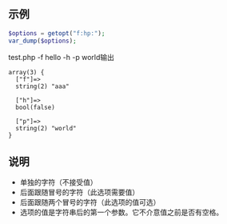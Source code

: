 ## 示例
```php
$options = getopt("f:hp:");
var_dump($options);
```

test.php -f hello -h -p world输出
```
array(3) {
  ["f"]=>
  string(2) "aaa"
  
  ["h"]=>
  bool(false)
  
  ["p"]=>
  string(2) "world"
}
```

## 说明
* 单独的字符（不接受值）
* 后面跟随冒号的字符（此选项需要值）
* 后面跟随两个冒号的字符（此选项的值可选）
* 选项的值是字符串后的第一个参数。它不介意值之前是否有空格。
